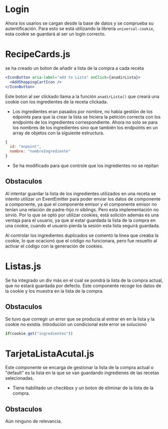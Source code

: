 # Login

Ahora los usarios se cargan desde la base de datos y se comprueba su autentificación. Para esto se está utilizando la librería `universal-cookie`, esta cookie se guardará al ser un login correcto.

# RecipeCards.js
se ha creado un boton de añadir a lista de la compra a cada receta

```jsx
<IconButton aria-label="add to Lista" onClick={anadirLista}>
  <AddShoppingCartIcon />
</IconButton>
```
Este boton al ser clickado llama a la función ``anadirLista()`` que creará una cookie con los ingredientes de la receta clickada.

- Los ingredientes eran pasados por nombre, no había gestión de los edpoints para que la crear la lista se hiciera la petición correcta con los endpoints de los ingredientes correspondiente. Ahora no solo se para los nombres de los ingredientes sino que también los endpoints en un array de objetos con la siguiente estructura.
```jsx
{
  id: "enpoint",
  nombre: "nombreIngrediente"
}
```

- Se ha modificado para que controle que los ingredientes no se repitan

## Obstaculos
Al intentar guardar la lista de los ingredientes utilizados en una receta se intento utilizar un EventEmitter para poder enviar los datos de componente a componente, ya que el componente emisor y el componente emisor no tenían una relación de padre-hijo ni siblings. Pero esta implementación no sirvió. Por lo que se optó por utilizar cookies, está solición además es una ventaja para el usuario, ya que al estar guardada la lista de la compra en una cookie, cuando el usuario pierda la sesión esta lista seguirá guardada.



Al controlar los ingredientes duplicados se comentó la linea que creaba la cookie, lo que ocacionó que el código no funcionara, pero fue resuelto al activar el código con la generación de cookies.

# Listas.js
Se ha integrado un div más en el cual se pondrá la lista de la compra actual, que no estará guardada por defecto.
Este componente recoge los datos de la cookie y los muestra en la lista de la compra.

## Obstaculos
Se tuvo que corregir un error que se producía al entrar en en la lista y la cookie no existía. Introdución un condicional este error se solucionó
```js
if(cookie.get("ingredientes"))
```

# TarjetaListaAcutal.js
Este componente se encarga de gestionar la lista de la compra actual o "default" es la lista en la que se van guardando ingredienes de las recetas selecionadas.
- Tiene habilitado un checkbox y un boton de eliminar de la lista de la compra.

 ## Obstaculos
 Aún ninguno de relevancia.